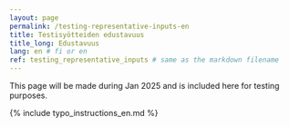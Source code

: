 ```yaml
---
layout: page
permalink: /testing-representative-inputs-en
title: Testisyötteiden edustavuus
title_long: Edustavuus
lang: en # fi or en
ref: testing_representative_inputs # same as the markdown filename
---
```

This page will be made during Jan 2025 and is included here for testing purposes. 


{% include typo_instructions_en.md %}
